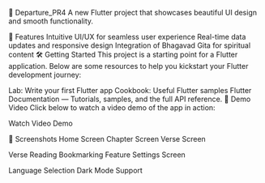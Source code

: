 🚀 Departure_PR4
A new Flutter project that showcases beautiful UI design and smooth functionality.

🌟 Features
Intuitive UI/UX for seamless user experience
Real-time data updates and responsive design
Integration of Bhagavad Gita for spiritual content
🛠️ Getting Started
This project is a starting point for a Flutter application. Below are some resources to help you kickstart your Flutter development journey:

Lab: Write your first Flutter app
Cookbook: Useful Flutter samples
Flutter Documentation — Tutorials, samples, and the full API reference.
🎥 Demo Video
Click below to watch a video demo of the app in action:

Watch Video Demo

📸 Screenshots
Home Screen	Chapter Screen	Verse Screen
		
Verse Reading	Bookmarking Feature	Settings Screen
		
Language Selection	Dark Mode Support
	
